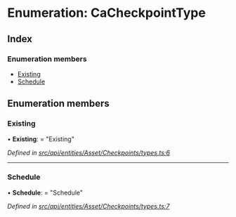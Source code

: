 # Enumeration: CaCheckpointType

## Index

### Enumeration members

* [Existing](cacheckpointtype.md#existing)
* [Schedule](cacheckpointtype.md#schedule)

## Enumeration members

###  Existing

• **Existing**: = "Existing"

*Defined in [src/api/entities/Asset/Checkpoints/types.ts:6](https://github.com/PolymathNetwork/polymesh-sdk/blob/31a16a34/src/api/entities/Asset/Checkpoints/types.ts#L6)*

___

###  Schedule

• **Schedule**: = "Schedule"

*Defined in [src/api/entities/Asset/Checkpoints/types.ts:7](https://github.com/PolymathNetwork/polymesh-sdk/blob/31a16a34/src/api/entities/Asset/Checkpoints/types.ts#L7)*
